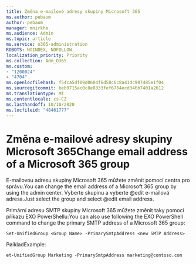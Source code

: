 ```yaml
---
title: Změna e-mailové adresy skupiny Microsoft 365
ms.author: pebaum
author: pebaum
manager: mnirkhe
ms.audience: Admin
ms.topic: article
ms.service: o365-administration
ROBOTS: NOINDEX, NOFOLLOW
localization_priority: Priority
ms.collection: Adm_O365
ms.custom:
- "1200024"
- "4704"
ms.openlocfilehash: f54ca5df09d0604f6d58c6c8a41dc907485e1f04
ms.sourcegitcommit: beb9715ac0c8e8333fef6764ecd346b7401a2612
ms.translationtype: MT
ms.contentlocale: cs-CZ
ms.lasthandoff: 10/10/2020
ms.locfileid: "48461777"
---
```

# <a name="change-email-address-of-a-microsoft-365-group"></a><span data-ttu-id="193dc-102">Změna e-mailové adresy skupiny Microsoft 365</span><span class="sxs-lookup"><span data-stu-id="193dc-102">Change email address of a Microsoft 365 group</span></span>

<span data-ttu-id="193dc-103">E-mailovou adresu skupiny Microsoft 365 můžete změnit pomocí centra pro správu.</span><span class="sxs-lookup"><span data-stu-id="193dc-103">You can change the email address of a Microsoft 365 group by using the admin center.</span></span> <span data-ttu-id="193dc-104">Vyberte skupinu a vyberte @edit e-mailová adresa.</span><span class="sxs-lookup"><span data-stu-id="193dc-104">Just select the group and select @edit email address.</span></span>

<span data-ttu-id="193dc-105">Primární adresu SMTP skupiny Microsoft 365 můžete změnit taky pomocí příkazu EXO PowerShellu:</span><span class="sxs-lookup"><span data-stu-id="193dc-105">You can also use following the EXO PowerShell command to change the primary SMTP address of a Microsoft 365 group:</span></span>

`Set-UnifiedGroup <Group Name> -PrimarySmtpAddress <new SMTP Address>`

<span data-ttu-id="193dc-106">Pøíklad</span><span class="sxs-lookup"><span data-stu-id="193dc-106">Example:</span></span>

`et-UnifiedGroup Marketing -PrimarySmtpAddress marketing@contoso.com`
